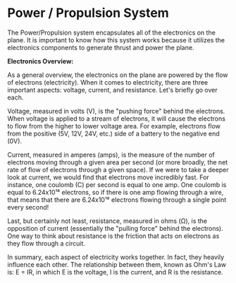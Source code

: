 # Power / Propulsion System

The Power/Propulsion system encapsulates all of the electronics on the plane. It is important to know how this system works because it utilizes the electronics components to generate thrust and power the plane.

**Electronics Overview:**

As a general overview, the electronics on the plane are powered by the flow of electrons \(electricity\). When it comes to electricity, there are three important aspects: voltage, current, and resistance. Let's briefly go over each.

Voltage, measured in volts \(V\), is the "pushing force" behind the electrons. When voltage is applied to a stream of electrons, it will cause the electrons to flow from the higher to lower voltage area. For example, electrons flow from the positive \(5V, 12V, 24V, etc.\) side of a battery to the negative end \(0V\).

Current, measured in amperes \(amps\), is the measure of the number of electrons moving through a given area per second \(or more broadly, the net rate of flow of electrons through a given space\). If we were to take a deeper look at current, we would find that electrons move incredibly fast. For instance, one coulomb \(C\) per second is equal to one amp. One coulomb is equal to 6.24x10¹⁸ electrons, so if there is one amp flowing through a wire, that means that there are 6.24x10¹⁸ electrons flowing through a single point every second!

Last, but certainly not least, resistance, measured in ohms \(Ω\), is the opposition of current \(essentially the "pulling force" behind the electrons\). One way to think about resistance is the friction that acts on electrons as they flow through a circuit.

In summary, each aspect of electricity works together. In fact, they heavily influence each other. The relationship between them, known as Ohm's Law is: E = IR, in which E is the voltage, I is the current, and R is the resistance.

